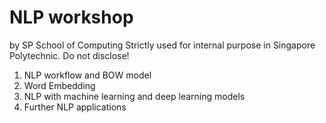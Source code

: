 # NLP workshop
by SP School of Computing
Strictly used for internal purpose in Singapore Polytechnic. Do not disclose!
1. NLP workflow and BOW model
2. Word Embedding
3. NLP with machine learning and deep learning models
4. Further NLP applications

